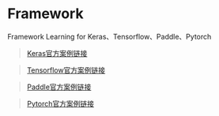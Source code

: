 # Framework
Framework Learning for Keras、Tensorflow、Paddle、Pytorch
> [Keras官方案例链接](https://keras.io/examples/)

> [Tensorflow官方案例链接](https://tensorflow.google.cn/tutorials/)

> [Paddle官方案例链接](https://www.paddlepaddle.org.cn/documentation/docs/zh/user_guides/index_cn.html)

> [Pytorch官方案例链接](https://pytorch.org/tutorials/)
